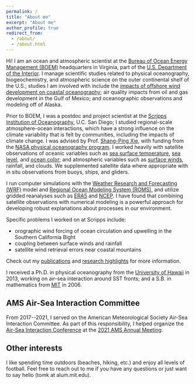 ```yaml
---
permalink: /
title: "About me"
excerpt: "About me"
author_profile: true
redirect_from: 
  - /about/
  - /about.html
---
```


Hi! I am an ocean and atmospheric scientist at the [Bureau of Ocean Energy Management (BOEM)](https://www.boem.gov) headquarters in Virginia, part of the [U.S. Department of the Interior](https://www.doi.gov). I manage scientific studies related to physical oceanography, biogeochemistry, and atmospheric science on the outer continental shelf of the U.S.; studies I am involved with include the [impacts of offshore wind development on coastal oceanography](https://www.energy.gov/eere/articles/energy-department-and-federal-partners-announce-145-million-offshore-wind); air quality impacts from oil and gas development in the Gulf of Mexico; and oceanographic observations and modeling off of Alaska. 

Prior to BOEM, I was a postdoc and project scientist at the [Scripps Institution of Oceanography](https://scripps.ucsd.edu), U.C. San Diego; I studied regional-scale atmosphere-ocean interactions, which have a strong influence on the climate variability that is felt by communities, including the impacts of climate change. I was advised by Prof. [Shang-Ping Xie](https://sxie.scrippsprofiles.ucsd.edu/), with funding from the [NASA physical oceanography program](https://science.nasa.gov/earth-science/oceanography/physical-ocean). I worked heavily with satellite observations of oceanic variables such as [sea surface temperature](http://www.remss.com/measurements/sea-surface-temperature/), [sea level](https://sealevel.jpl.nasa.gov/missions/), and [ocean color](https://oceancolor.gsfc.nasa.gov/); and atmospheric variables such as [surface winds](https://winds.jpl.nasa.gov/missions/quikscat/), rainfall, and clouds. We supplemented satellite data where appropriate with in situ observations from buoys, ships, and gliders.

I run computer simulations with the [Weather Research and Forecasting (WRF)](https://github.com/wrf-model) model and [Regional Ocean Modeling System (ROMS)](https://www.myroms.org/), and utilize gridded reanalyses such as [ERA5](https://www.ecmwf.int/en/forecasts/datasets/reanalysis-datasets/era5) and [NCEP](https://climatedataguide.ucar.edu/climate-data/ncep-reanalysis-r2). I have found that combining satellite observations with numerical modeling is a powerful approach for developing robust explanations about processes in our environment. 

Specific problems I worked on at Scripps include:
* orographic wind forcing of ocean circulation and upwelling in the Southern California Bight
* coupling between surface winds and rainfall
* satellite wind retrieval errors near coastal mountains

Check out my [publications](publications/) and [research highlights](research/) for more information.

I received a Ph.D. in physical oceanography from the [University of Hawaii](http://www.soest.hawaii.edu/oceanography/index.html) in 2013, working on air-sea interaction around SST fronts; and a S.B. in mathematics from [MIT](https://math.mit.edu/index.php) in 2006. 


AMS Air-Sea Interaction Committee
------
From 2017--2021, I served on the American Meteorological Society Air-Sea Interaction Committee. As part of this responsibility, I helped organize the [Air-Sea Interaction Conference](https://annual.ametsoc.org/index.cfm/2021/program-events/conferences-and-symposia/22nd-conference-on-air-sea-interaction/) at the [2021 AMS Annual Meeting](https://annual.ametsoc.org/index.cfm/2021/). 


Other interests
------
I like spending time outdoors (beaches, hiking, etc.) and enjoy all levels of football. Feel free to reach out to me if you have any questions or just want to say hello (tomk at alum.mit.edu).

